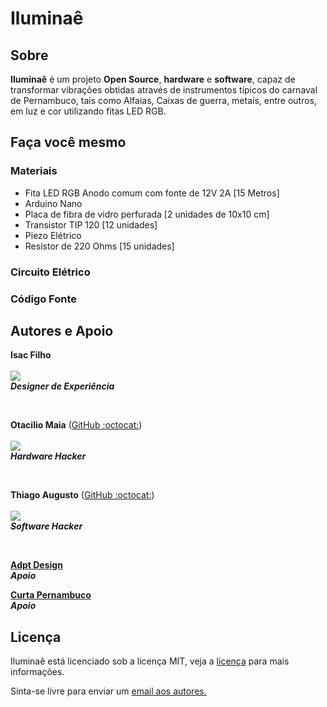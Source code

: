 # Iluminaê

## Sobre

**Iluminaê** é um projeto **Open Source**, **hardware** e **software**, capaz de transformar vibrações obtidas através de instrumentos típicos do carnaval de Pernambuco, tais como Alfaias, Caixas de guerra, metais, entre outros, em luz e cor utilizando fitas LED RGB. 

## Faça você mesmo

### Materiais
- Fita LED RGB Anodo comum com fonte de 12V 2A [15 Metros]
- Arduino Nano
- Placa de fibra de vidro perfurada [2 unidades de 10x10 cm]
- Transistor TIP 120 [12 unidades]
- Piezo Elétrico
- Resistor de 220 Ohms [15 unidades]

### Circuito Elétrico

### Código Fonte

## Autores e Apoio

**Isac Filho**
<br><br>
![](https://github.com/ReciHub/Iluminae/blob/master/docs/isacprofile.jpg?raw=true)<br>
_**Designer de Experiência**_

<br>

**Otacilio Maia** ([GitHub :octocat:](https://github.com/OtacilioN))
<br><br>
![](https://github.com/OtacilioN.png?size=230)<br>
_**Hardware Hacker**_

<br>

**Thiago Augusto** ([GitHub :octocat:](https://github.com/ThiagoAugustoSM))
<br><br>
![](https://github.com/ThiagoAugustoSM.png?size=230)<br>
_**Software Hacker**_

<br>

[**Adpt Design**](https://www.facebook.com/adpt.design/)
<br>
_**Apoio**_

[**Curta Pernambuco**](https://www.facebook.com/curtapernambuco/)
<br>
_**Apoio**_

## Licença 

Iluminaê está licenciado sob a licença MIT, veja a [licença](https://github.com/ReciHub/Iluminae/blob/master/LICENSE) para mais informações.

Sinta-se livre para enviar um [email aos autores.](mailto:contato@otaciliomaia.com,contato@adptdesign.com,tasm2@cin.ufpe.br)
